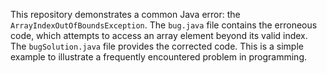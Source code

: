 This repository demonstrates a common Java error: the `ArrayIndexOutOfBoundsException`. The `bug.java` file contains the erroneous code, which attempts to access an array element beyond its valid index. The `bugSolution.java` file provides the corrected code. This is a simple example to illustrate a frequently encountered problem in programming.